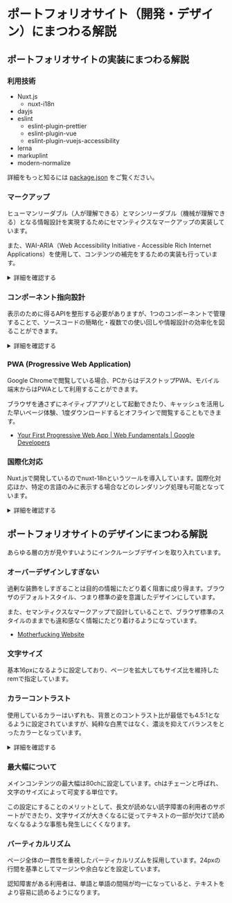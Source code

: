 # ポートフォリオサイト（開発・デザイン）にまつわる解説

## ポートフォリオサイトの実装にまつわる解説

### 利用技術
- Nuxt.js
  - nuxt-i18n
- dayjs
- eslint
  - eslint-plugin-prettier
  - eslint-plugin-vue
  - eslint-plugin-vuejs-accessibility
- lerna
- markuplint
- modern-normalize

詳細をもっと知るには [package.json](https://github.com/yamanoku/yamanoku.github.io/blob/nuxt/package.json) をご覧ください。

### マークアップ
ヒューマンリーダブル（人が理解できる）とマシンリーダブル（機械が理解できる）となる情報設計を実現するためにセマンティクスなマークアップの実装しています。

また、WAI-ARIA（Web Accessibility Initiative - Accessible Rich Internet Applications）を使用して、コンテンツの補完をするための実装も行っています。

<details>
<summary>詳細を確認する</summary>

```html
<section id="basic" aria-labelledby="basic-heading">
  <global-heading-component
    id="basic-heading"
    :heading-level="2"
    :heading-text="$t('heading.basic')"
  />
</section>
```
aria-labelledbyとsection要素を紐付けることで記事間を移動するときにユーザを支援します。

- [5.3.4 Accessible Name Guidance by Role - WAI-ARIA Authoring Practices 1.1](https://www.w3.org/TR/wai-aria-practices-1.1/#naming_role_guidance)
</details>

### コンポーネント指向設計

表示のために得るAPIを整形する必要がありますが、1つのコンポーネントで管理することで、ソースコードの簡略化・複数での使い回しや情報設計の効率化を図ることができます。

<details>
<summary>詳細を確認する</summary>

たとえばスライド一覧のリストでは以下コンポーネントを使ってレンダリングしています。

```html
<ul>
  <li v-for="list in listItem" :key="list.index">
    <template v-if="list.datetime">
      <span class="time">{{ dateStirngReplace(list.datetime) }}</span>
      -
    </template>
    <i18n v-if="list.isI18n" :path="list.title">
      <global-link-component :link-object="list" />
    </i18n>
    <template v-else-if="list.url">
      <global-link-component :link-object="list" />
    </template>
    <template v-else>
      {{ list.title }}
    </template>
  </li>
</ul>
```

[ListComponent.vue](https://github.com/yamanoku/yamanoku.github.io/blob/nuxt/components/global/ListComponent.vue)
</details>

### PWA (Progressive Web Application)
Google Chromeで閲覧している場合、PCからはデスクトップPWA、モバイル端末からはPWAとして利用することができます。

ブラウザを通さずにネイティブアプリとして起動できたり、キャッシュを活用した早いページ体験、1度ダウンロードするとオフラインで閲覧することもできます。

- [Your First Progressive Web App | Web Fundamentals | Google Developers](https://developers.google.com/web/fundamentals/codelabs/your-first-pwapp/)

### 国際化対応
Nuxt.jsで開発しているのでnuxt-18nというツールを導入しています。国際化対応ほか、特定の言語のみに表示する場合などのレンダリング処理も可能となっています。

<details>
<summary>詳細を確認する</summary>
以下は日本語ではない場合に表示される条件式です。

```html
<template v-if="this.$i18n.locale !== 'ja'">
  <em>{{ $t("onlyJPText") }}</em>
</template>
```
</details>

## ポートフォリオサイトのデザインにまつわる解説
あらゆる層の方が見やすいようにインクルーシブデザインを取り入れています。

### オーバーデザインしすぎない
過剰な装飾をしすぎることは目的の情報にたどり着く阻害に成り得ます。ブラウザのデフォルトスタイル、つまり標準の姿を意識したデザインにしています。

また、セマンティクスなマークアップで設計していることで、ブラウザ標準のスタイルのままでも違和感なく情報にたどり着けるようになっています。

- [Motherfucking Website](https://motherfuckingwebsite.com/)

### 文字サイズ
基本16pxになるように設定しており、ページを拡大してもサイズ比を維持したremで指定しています。

### カラーコントラスト
使用しているカラーはいずれも、背景とのコントラスト比が最低でも4.5:1となるように設定されていますが、純粋な白黒ではなく、濃淡を抑えてバランスをとったカラーとなっています。

<details>
<summary>詳細を確認する</summary>

共通で使用できるよう、以下カスタム・プロパティ（CSS変数）を使用して指定しています。

| design_token | value |
| ------------ | ----- |
| `var(--y-black-base)` | rgb(21, 32, 43) |
| `var(--y-white-base)` | rgb(255, 255, 255) |
| `var(--y-white-low)` | rgb(210, 210, 210) |
| `var(--y-white-medium)` | rgba(163, 163, 163) |
| `var(--y-blue-low)` | rgb(90, 190, 255) |
| `var(--y-blue-medium)` | rgb(18, 122, 200) |
| `var(--y-purple-medium)` | rgb(220, 100, 220) |

また、OSの設定によりますが、ダークモード（目に優しい暗い色調）にも対応しています。

- [yama-normalize - npm](https://www.npmjs.com/package/yama-normalize)
</details>

### 最大幅について
メインコンテンツの最大幅は80chに設定しています。chはチェーンと呼ばれ、文字のサイズによって可変する単位です。

この設定にすることのメリットとして、長文が読めない読字障害の利用者のサポートができたり、文字サイズが大きくなるに従ってテキストの一部が欠けて読めなくなるような事態も発生しにくくなります。

### バーティカルリズム

ページ全体の一貫性を重視したバーティカルリズムを採用しています。24pxの行間を基準としてマージンや余白などを設定しています。

認知障害がある利用者は、単語と単語の間隔が均一になっていると、テキストをより容易に読めるようになります。
